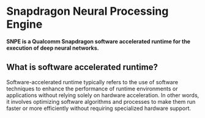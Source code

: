 # Snapdragon Neural Processing Engine


**SNPE is a Qualcomm Snapdragon software accelerated runtime for the execution of deep neural networks.**

## What is software accelerated runtime?

Software-accelerated runtime typically refers to the use of software techniques to enhance the performance of runtime environments or applications without relying solely on hardware acceleration.
In other words, it involves optimizing software algorithms and processes to make them run faster or more efficiently without requiring specialized hardware support.




